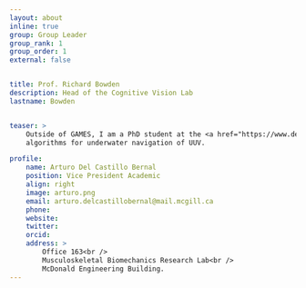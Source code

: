 ```yaml
---
layout: about
inline: true
group: Group Leader
group_rank: 1
group_order: 1
external: false


title: Prof. Richard Bowden
description: Head of the Cognitive Vision Lab
lastname: Bowden


teaser: >
    Outside of GAMES, I am a PhD student at the <a href="https://www.decar.ca/">DECAR Lab</a> working on developing robust 
    algorithms for underwater navigation of UUV.

profile:
    name: Arturo Del Castillo Bernal
    position: Vice President Academic
    align: right
    image: arturo.png
    email: arturo.delcastillobernal@mail.mcgill.ca
    phone: 
    website: 
    twitter: 
    orcid: 
    address: >
        Office 163<br />
        Musculoskeletal Biomechanics Research Lab<br />
        McDonald Engineering Building.
---
```





